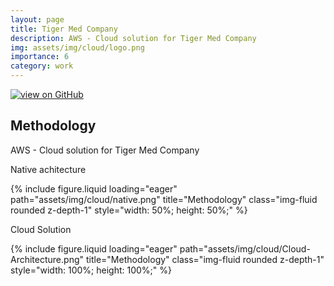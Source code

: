 ```yaml
---
layout: page
title: Tiger Med Company
description: AWS - Cloud solution for Tiger Med Company
img: assets/img/cloud/logo.png
importance: 6
category: work
---
```


<div style="display: flex; gap: 10px;">
  <a href="https://github.com/Lasterminator/CPSC-6620---DBMS">
    <img src="https://img.shields.io/badge/GitHub-Repository-blue?logo=github" alt="view on GitHub">
  </a>
</div>


## Methodology

AWS - Cloud solution for Tiger Med Company


Native achitecture

<div class="row">
    <div class="col-sm mt-3 mt-md-0">
        {% include figure.liquid loading="eager" path="assets/img/cloud/native.png" title="Methodology" class="img-fluid rounded z-depth-1" style="width: 50%; height: 50%;" %}
    </div>
</div>

Cloud Solution

<div class="row">
    <div class="col-sm mt-3 mt-md-0">
        {% include figure.liquid loading="eager" path="assets/img/cloud/Cloud-Architecture.png" title="Methodology" class="img-fluid rounded z-depth-1" style="width: 100%; height: 100%;" %}
    </div>
</div>
